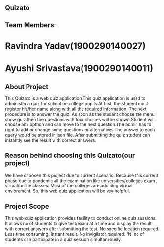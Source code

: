 ## Quizato
## Team Members:
# Ravindra Yadav(1900290140027)
# Ayushi Srivastava(1900290140011)

## About Project

This Quizato is a web quiz application.This quiz application is used to administer a quiz for school oe college pupils.At first, the student must register his/her name along with all the required information. The next procedure is to answer the quiz. As soon as the student choose the menu show quiz then the questions with four choices will be shown.Student will choose any opttion and can move to the next question.The admin has to right to add or change some questions or alternatives.The answer to each query would be stored in json file. After submitting the quiz student can instantly see the result with correct answers.

## Reason behind choosing this Quizato(our project)
We have choosen this project due to current scenario. Because this current phase due to pandemic all the examination like universities/colleges exam , virtual/online classes. Most of the colleges are adopting virtual enviorement. So, this web quiz application will be vey helpful.

## Project Scope
This web quiz application provides facility to conduct online quiz sessions. It allows no of students to give test/exam at a time and display the result with correct answers after submitting the test.
No specific location required.
Less time consuming.
Instant result.
No invigilator required.
'N' no of students can participate in a quiz session simultaneously.
